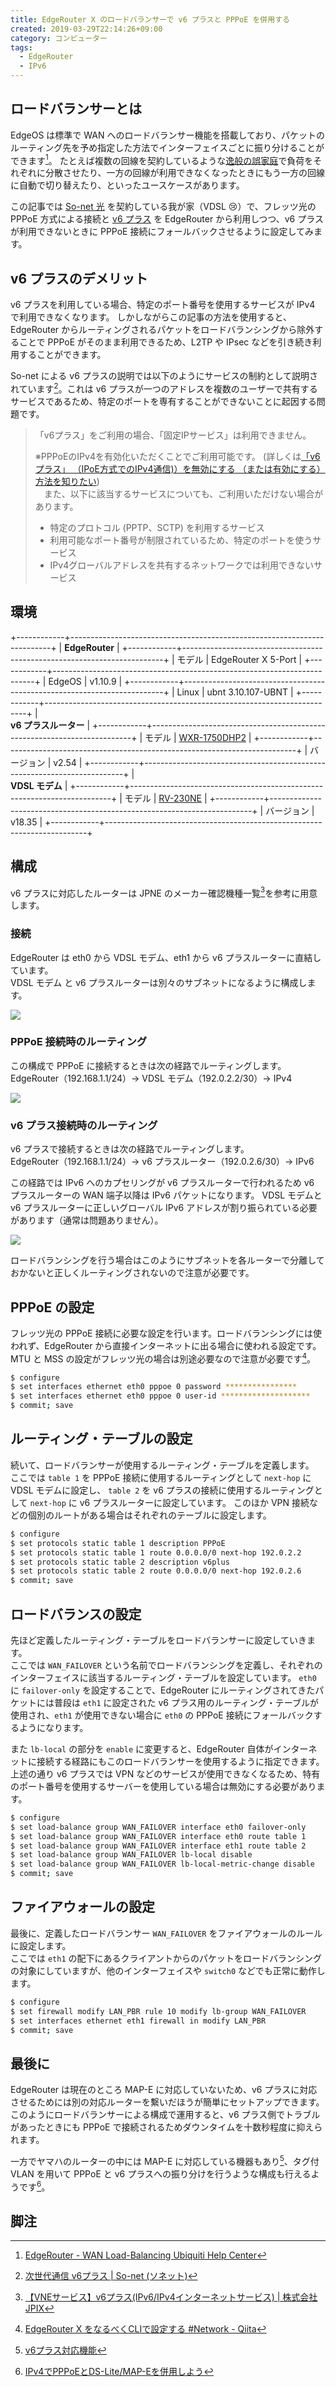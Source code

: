 ```yaml
---
title: EdgeRouter X のロードバランサーで v6 プラスと PPPoE を併用する
created: 2019-03-29T22:14:26+09:00
category: コンピューター
tags:
  - EdgeRouter
  - IPv6
---
```

## ロードバランサーとは

EdgeOS は標準で WAN へのロードバランサー機能を搭載しており、パケットのルーティング先を予め指定した方法でインターフェイスごとに振り分けることができます[^1]。
たとえば複数の回線を契約しているような[逸般の誤家庭](https://twitter.com/hashtag/%E9%80%B8%E8%88%AC%E3%81%AE%E8%AA%A4%E5%AE%B6%E5%BA%AD)で負荷をそれぞれに分散させたり、一方の回線が利用できなくなったときにもう一方の回線に自動で切り替えたり、といったユースケースがあります。

この記事では [So-net 光](https://www.so-net.ne.jp/access/hikari/) を契約している我が家（VDSL 😢）で、フレッツ光の PPPoE 方式による接続と [v6 プラス](https://www.so-net.ne.jp/access/hikari/v6plus/) を EdgeRouter から利用しつつ、v6 プラスが利用できないときに PPPoE 接続にフォールバックさせるように設定してみます。

## v6 プラスのデメリット

v6 プラスを利用している場合、特定のポート番号を使用するサービスが IPv4 で利用できなくなります。
しかしながらこの記事の方法を使用すると、EdgeRouter からルーティングされるパケットをロードバランシングから除外することで PPPoE がそのまま利用できるため、L2TP や IPsec などを引き続き利用することができます。

So-net による v6 プラスの説明では以下のようにサービスの制約として説明されています[^2]。これは v6 プラスが一つのアドレスを複数のユーザーで共有するサービスであるため、特定のポートを専有することができないことに起因する問題です。

> 「v6プラス」をご利用の場合、「固定IPサービス」は利用できません。
>
> ※PPPoEのIPv4を有効化いただくことでご利用可能です。 (詳しくは[「v6プラス」 （IPoE方式でのIPv4通信)）を無効にする （または有効にする） 方法を知りたい](https://support.so-net.ne.jp/supportsitedetailpage?id=000013893))  
> 　また、以下に該当するサービスについても、ご利用いただけない場合があります。
>
> - 特定のプロトコル (PPTP、SCTP) を利用するサービス
> - 利用可能なポート番号が制限されているため、特定のポートを使うサービス
> - IPv4グローバルアドレスを共有するネットワークでは利用できないサービス

<!-- more -->

## 環境

+------------+-------------------------------------------------------------------------+
| **EdgeRouter**                                                                       |
+------------+-------------------------------------------------------------------------+
| モデル     | EdgeRouter X 5-Port                                                     |
+------------+-------------------------------------------------------------------------+
| EdgeOS     | v1.10.9                                                                 |
+------------+-------------------------------------------------------------------------+
| Linux      | ubnt 3.10.107-UBNT                                                      |
+------------+-------------------------------------------------------------------------+
| <br />**v6 プラスルーター**                                                          |
+------------+-------------------------------------------------------------------------+
| モデル     | [WXR-1750DHP2](https://www.buffalo.jp/product/detail/wxr-1750dhp2.html) |
+------------+-------------------------------------------------------------------------+
| バージョン | v2.54                                                                   |
+------------+-------------------------------------------------------------------------+
| <br />**VDSL モデム**                                                                |
+------------+-------------------------------------------------------------------------+
| モデル     | [RV-230NE](https://web116.jp/shop/hikari_r/rv_230ne/rv_230ne_00.html)   |
+------------+-------------------------------------------------------------------------+
| バージョン | v18.35                                                                  |
+------------+-------------------------------------------------------------------------+


## 構成

v6 プラスに対応したルーターは JPNE のメーカー確認機種一覧[^3]を参考に用意します。

### 接続

EdgeRouter は eth0 から VDSL モデム、eth1 から v6 プラスルーターに直結しています。  
VDSL モデム と v6 プラスルーターは別々のサブネットになるように構成します。

![](../media/edgerouter-x-load-balance-over-v6plus-diagram-lan.png)

### PPPoE 接続時のルーティング

この構成で PPPoE に接続するときは次の経路でルーティングします。  
EdgeRouter（192.168.1.1/24）→ VDSL モデム（192.0.2.2/30）→ IPv4

![](../media/edgerouter-x-load-balance-over-v6plus-diagram-pppoe.png)

### v6 プラス接続時のルーティング

v6 プラスで接続するときは次の経路でルーティングします。  
EdgeRouter（192.168.1.1/24）→ v6 プラスルーター（192.0.2.6/30）→ IPv6

この経路では IPv6 へのカプセリングが v6 プラスルーターで行われるため v6 プラスルーターの WAN 端子以降は IPv6 パケットになります。
VDSL モデムと v6 プラスルーターに正しいグローバル IPv6 アドレスが割り振られている必要があります（通常は問題ありません）。

![](../media/edgerouter-x-load-balance-over-v6plus-diagram-v6plus.png)

ロードバランシングを行う場合はこのようにサブネットを各ルーターで分離しておかないと正しくルーティングされないので注意が必要です。

## PPPoE の設定

フレッツ光の PPPoE 接続に必要な設定を行います。ロードバランシングには使われず、EdgeRouter から直接インターネットに出る場合に使われる設定です。
MTU と MSS の設定がフレッツ光の場合は別途必要なので注意が必要です[^4]。

```bash
$ configure
$ set interfaces ethernet eth0 pppoe 0 password ****************
$ set interfaces ethernet eth0 pppoe 0 user-id ********************
$ commit; save
```

## ルーティング・テーブルの設定

続いて、ロードバランサーが使用するルーティング・テーブルを定義します。  
ここでは `table 1` を PPPoE 接続に使用するルーティングとして `next-hop` に VDSL モデムに設定し、
`table 2` を v6 プラスの接続に使用するルーティングとして `next-hop` に v6 プラスルーターに設定しています。
このほか VPN 接続などの個別のルートがある場合はそれぞれのテーブルに設定します。

```bash
$ configure
$ set protocols static table 1 description PPPoE
$ set protocols static table 1 route 0.0.0.0/0 next-hop 192.0.2.2
$ set protocols static table 2 description v6plus
$ set protocols static table 2 route 0.0.0.0/0 next-hop 192.0.2.6
$ commit; save
```

## ロードバランスの設定

先ほど定義したルーティング・テーブルをロードバランサーに設定していきます。  
ここでは `WAN_FAILOVER` という名前でロードバランシングを定義し、それぞれのインターフェイスに該当するルーティング・テーブルを設定しています。
`eth0` に `failover-only` を設定することで、EdgeRouter にルーティングされてきたパケットには普段は `eth1` に設定された v6 プラス用のルーティング・テーブルが使用され、`eth1` が使用できない場合に `eth0` の PPPoE 接続にフォールバックするようになります。

また `lb-local` の部分を `enable` に変更すると、EdgeRouter 自体がインターネットに接続する経路にもこのロードバランサーを使用するように指定できます。
上述の通り v6 プラスでは VPN などのサービスが使用できなくなるため、特有のポート番号を使用するサーバーを使用している場合は無効にする必要があります。

```bash
$ configure
$ set load-balance group WAN_FAILOVER interface eth0 failover-only
$ set load-balance group WAN_FAILOVER interface eth0 route table 1
$ set load-balance group WAN_FAILOVER interface eth1 route table 2
$ set load-balance group WAN_FAILOVER lb-local disable
$ set load-balance group WAN_FAILOVER lb-local-metric-change disable
$ commit; save
```

## ファイアウォールの設定

最後に、定義したロードバランサー `WAN_FAILOVER` をファイアウォールのルールに設定します。  
ここでは `eth1` の配下にあるクライアントからのパケットをロードバランシングの対象にしていますが、他のインターフェイスや `switch0` などでも正常に動作します。

```bash
$ configure
$ set firewall modify LAN_PBR rule 10 modify lb-group WAN_FAILOVER
$ set interfaces ethernet eth1 firewall in modify LAN_PBR
$ commit; save
```

## 最後に

EdgeRouter は現在のところ MAP-E に対応していないため、v6 プラスに対応させるためには別の対応ルーターを繫いだほうが簡単にセットアップできます。
このようにロードバランサーによる構成で運用すると、v6 プラス側でトラブルがあったときにも PPPoE で接続されるためダウンタイムを十数秒程度に抑えられます。

一方でヤマハのルーターの中には MAP-E に対応している機器もあり[^5]、タグ付 VLAN を用いて PPPoE と v6 プラスへの振り分けを行うような構成も行えるようです[^6]。

## 脚注

[^1]: [EdgeRouter - WAN Load-Balancing  Ubiquiti Help Center](https://help.ui.com/hc/en-us/articles/205145990-EdgeRouter-WAN-Load-Balancing)
[^2]: [次世代通信 v6プラス | So-net (ソネット)](https://www.so-net.ne.jp/access/hikari/v6plus/)
[^3]: [【VNEサービス】v6プラス(IPv6/IPv4インターネットサービス) | 株式会社JPIX](https://www.jpne.co.jp/service/v6plus/#v6pbbr)
[^4]: [EdgeRouter X をなるべくCLIで設定する #Network - Qiita](https://qiita.com/maiani/items/08dbfbd9e6663da86079#%E3%83%95%E3%83%AC%E3%83%83%E3%83%84%E5%85%89%E5%90%91%E3%81%91%E8%A8%AD%E5%AE%9Amtumss)
[^5]: [v6プラス対応機能](https://www.rtpro.yamaha.co.jp/RT/docs/v6plus/)
[^6]: [IPv4でPPPoEとDS-Lite/MAP-Eを併用しよう](https://www.marbacka.net/blog/ipv4_pppoe_ds-lite_simultaneously/#n002)

